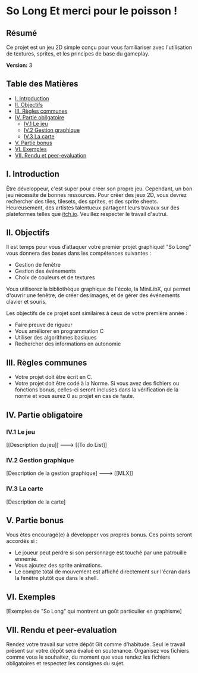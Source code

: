 # So Long Et merci pour le poisson !

## Résumé

Ce projet est un jeu 2D simple conçu pour vous familiariser avec l'utilisation de textures, sprites, et les principes de base du gameplay.

**Version:** 3

## Table des Matières

- [I. Introduction](#i-introduction)
- [II. Objectifs](#ii-objectifs)
- [III. Règles communes](#iii-règles-communes)
- [IV. Partie obligatoire](#iv-partie-obligatoire)
  - [IV.1 Le jeu](#iv1-le-jeu)
  - [IV.2 Gestion graphique](#iv2-gestion-graphique)
  - [IV.3 La carte](#iv3-la-carte)
- [V. Partie bonus](#v-partie-bonus)
- [VI. Exemples](#vi-exemples)
- [VII. Rendu et peer-evaluation](#vii-rendu-et-peer-evaluation)

## I. Introduction

Être développeur, c'est super pour créer son propre jeu. Cependant, un bon jeu nécessite de bonnes ressources. Pour créer des jeux 2D, vous devrez rechercher des tiles, tilesets, des sprites, et des sprite sheets. Heureusement, des artistes talentueux partagent leurs travaux sur des plateformes telles que [itch.io](https://itch.io). Veuillez respecter le travail d'autrui.

## II. Objectifs

Il est temps pour vous d’attaquer votre premier projet graphique! "So Long" vous donnera des bases dans les compétences suivantes :
- Gestion de fenêtre
- Gestion des événements
- Choix de couleurs et de textures

Vous utiliserez la bibliothèque graphique de l'école, la MiniLibX, qui permet d'ouvrir une fenêtre, de créer des images, et de gérer des événements clavier et souris.

Les objectifs de ce projet sont similaires à ceux de votre première année : 
- Faire preuve de rigueur
- Vous améliorer en programmation C
- Utiliser des algorithmes basiques
- Rechercher des informations en autonomie

## III. Règles communes

- Votre projet doit être écrit en C.
- Votre projet doit être codé à la Norme. Si vous avez des fichiers ou fonctions bonus, celles-ci seront incluses dans la vérification de la norme et vous aurez 0 au projet en cas de faute.

## IV. Partie obligatoire

### IV.1 Le jeu

[[Description du jeu]]  ---> [[To do List]]

### IV.2 Gestion graphique

[Description de la gestion graphique] ---> [[MLX]]

### IV.3 La carte

[Description de la carte]

## V. Partie bonus

Vous êtes encouragé(e) à développer vos propres bonus. Ces points seront accordés si :
- Le joueur peut perdre si son personnage est touché par une patrouille ennemie.
- Vous ajoutez des sprite animations.
- Le compte total de mouvement est affiché directement sur l'écran dans la fenêtre plutôt que dans le shell.

## VI. Exemples

[Exemples de "So Long" qui montrent un goût particulier en graphisme]

## VII. Rendu et peer-evaluation

Rendez votre travail sur votre dépôt Git comme d’habitude. Seul le travail présent sur votre dépôt sera évalué en soutenance. Organisez vos fichiers comme vous le souhaitez, du moment que vous rendez les fichiers obligatoires et respectez les consignes du sujet.
